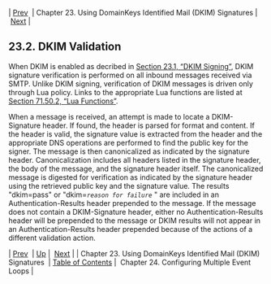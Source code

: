 | [Prev](using_dkim)  | Chapter 23. Using DomainKeys Identified Mail (DKIM) Signatures |  [Next](multi_event_loops) |

## 23.2. DKIM Validation

When DKIM is enabled as decribed in [Section 23.1, “DKIM Signing”](using_dkim#using_dkim.signing "23.1. DKIM Signing"), DKIM signature verification is performed on all inbound messages received via SMTP. Unlike DKIM signing, verification of DKIM messages is driven only through Lua policy. Links to the appropriate Lua functions are listed at [Section 71.50.2, “Lua Functions”](modules.opendkim#modules.opendkim.lua.functions "71.50.2. Lua Functions").

When a message is received, an attempt is made to locate a DKIM-Signature header. If found, the header is parsed for format and content. If the header is valid, the signature value is extracted from the header and the appropriate DNS operations are performed to find the public key for the signer. The message is then canonicalized as indicated by the signature header. Canonicalization includes all headers listed in the signature header, the body of the message, and the signature header itself. The canonicalized message is digested for verification as indicated by the signature header using the retrieved public key and the signature value. The results "dkim=pass" or "dkim=*`reason for failure`*             " are included in an Authentication-Results header prepended to the message. If the message does not contain a DKIM-Signature header, either no Authentication-Results header will be prepended to the message or DKIM results will not appear in an Authentication-Results header prepended because of the actions of a different validation action.

| [Prev](using_dkim)  | [Up](using_dkim) |  [Next](multi_event_loops) |
| Chapter 23. Using DomainKeys Identified Mail (DKIM) Signatures  | [Table of Contents](index) |  Chapter 24. Configuring Multiple Event Loops |

